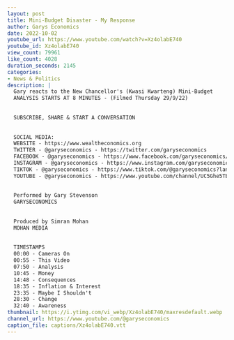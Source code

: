 ```yaml
---
layout: post
title: Mini-Budget Disaster - My Response
author: Garys Economics
date: 2022-10-02
youtube_url: https://www.youtube.com/watch?v=Xz4olabE740
youtube_id: Xz4olabE740
view_count: 79961
like_count: 4028
duration_seconds: 2145
categories:
- News & Politics
description: |
  Gary reacts to the New Chancellor's (Kwasi Kwarteng) Mini-Budget
  ANALYSIS STARTS AT 8 MINUTES - (Filmed Thursday 29/9/22)
  
  
  SUBSCRIBE, SHARE & START A CONVERSATION
  
  
  SOCIAL MEDIA:
  WEBSITE - https://www.wealtheconomics.org
  TWITTER - @garyseconomics - https://twitter.com/garyseconomics
  FACEBOOK - @garyseconomics - https://www.facebook.com/garyseconomics/
  INSTAGRAM - @garyseconomics - https://www.instagram.com/garyseconomics/
  TIKTOK - @garyseconomics - https://www.tiktok.com/@garyseconomics?lang=en
  YOUTUBE - @garyseconomics - https://www.youtube.com/channel/UC5Ghe5TBQGYIOANuiNW4hDQ
  
  
  Performed by Gary Stevenson
  GARYSECONOMICS
  
  
  Produced by Simran Mohan
  MOHAN MEDIA
  
  
  TIMESTAMPS
  00:00 - Cameras On
  00:55 - This Video
  07:50 - Analysis
  10:45 - Money
  14:48 - Consequences
  18:35 - Inflation & Interest 
  23:35 - Maybe I Shouldn't
  28:30 - Change
  32:40 - Awareness
thumbnail: https://i.ytimg.com/vi_webp/Xz4olabE740/maxresdefault.webp
channel_url: https://www.youtube.com/@garyseconomics
caption_file: captions/Xz4olabE740.vtt
---
```

